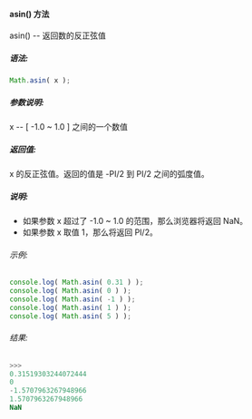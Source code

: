 #### asin() 方法

  asin() -- 返回数的反正弦值

##### 语法:

  ```javascript
  Math.asin( x );
  ```

##### 参数说明:

  x -- [ -1.0 ~ 1.0 ] 之间的一个数值
  
##### 返回值:

  x 的反正弦值。返回的值是 -PI/2 到 PI/2 之间的弧度值。
  
##### 说明:

  - 如果参数 x 超过了 -1.0 ~ 1.0 的范围，那么浏览器将返回 NaN。
  - 如果参数 x 取值 1，那么将返回 PI/2。
   
###### 示例:

  ```javascript
  console.log( Math.asin( 0.31 ) );
  console.log( Math.asin( 0 ) );
  console.log( Math.asin( -1 ) );
  console.log( Math.asin( 1 ) );
  console.log( Math.asin( 5 ) );
  ```

###### 结果:

  ```javascript
  >>>
  0.31519303244072444
  0
  -1.5707963267948966
  1.5707963267948966
  NaN
  ```
